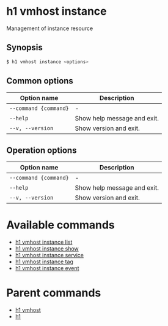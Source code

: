 
# h1 vmhost instance

Management of instance resource

## Synopsis

```bash
$ h1 vmhost instance <options>
```

## Common options

| Option name               | Description                 |
| ------------------------- | --------------------------- |
| ```--command {command}``` | -                           |
| ```--help```              | Show help message and exit. |
| ```--v, --version```      | Show version and exit.      |

## Operation options

| Option name               | Description                 |
| ------------------------- | --------------------------- |
| ```--command {command}``` | -                           |
| ```--help```              | Show help message and exit. |
| ```--v, --version```      | Show version and exit.      |

# Available commands

* [h1 vmhost instance list](./list/README.md)
* [h1 vmhost instance show](./show/README.md)
* [h1 vmhost instance service](./service/README.md)
* [h1 vmhost instance tag](./tag/README.md)
* [h1 vmhost instance event](./event/README.md)

# Parent commands

* [h1 vmhost](./../README.md)
* [h1](./../../README.md)
